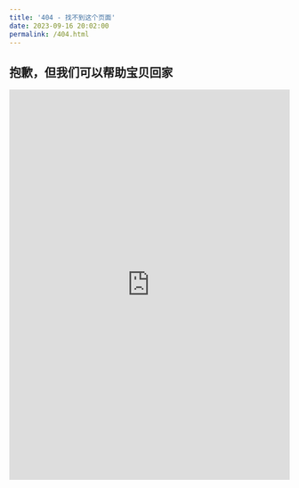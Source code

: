 ```yaml
---
title: '404 - 找不到这个页面'
date: 2023-09-16 20:02:00
permalink: /404.html
---
```

## 抱歉，但我们可以帮助宝贝回家

<iframe src="https://api.isoyu.com/gy/" frameborder="0" scrolling="no" width="100%" height="700"></iframe>

